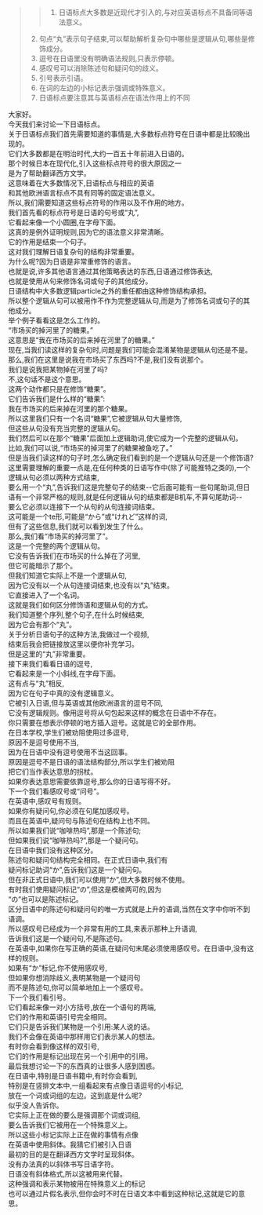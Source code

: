 > > 1. 日语标点大多数是近现代才引入的,与对应英语标点不具备同等语法意义。
> 2. 句点“丸”表示句子结束,可以帮助解析复杂句中哪些是逻辑从句,哪些是修饰成分。
> 3. 逗号在日语里没有明确语法规则,只表示停顿。
> 4. 感叹号可以消除陈述句和疑问句的歧义。
> 5. 引号表示引语。
> 6. 在词的左边的小标记表示强调或特殊意义。
> 7. 日语标点要注意其与英语标点在语法作用上的不同

大家好。<br />今天我们来讨论一下日语标点。<br />关于日语标点我们首先需要知道的事情是,大多数标点符号在日语中都是比较晚出现的。<br />它们大多数都是在明治时代,大约一百五十年前进入日语的。<br />那个时候日本在现代化,引入这些标点符号的很大原因之一<br />是为了帮助翻译西方文学。<br />这意味着在大多数情况下,日语标点与相应的英语<br />和其他欧洲语言标点不具有同等的固定语法意义。<br />所以,我们需要知道这些标点符号的作用以及不作用的地方。<br />我们首先看的标点符号是日语的句号或“丸”,<br />它看起来像一个小圆圈,在字母下面。<br />这真的是例外证明规则,因为它的语法意义非常清晰。<br />它的作用是结束一个句子。<br />这对我们理解日语复杂句的结构非常重要。<br />为什么呢?因为日语是非常重修饰的语言。<br />也就是说,许多其他语言通过其他策略表达的东西,日语通过修饰表达,<br />也就是使用从句来修饰名词或句子的其他成分。<br />日语结构中大多数逻辑particle之外的重任都由这种修饰结构承担。<br />所以整个逻辑从句可以被用作不作为完整逻辑从句,而是为了修饰名词或句子的其他成分。<br />举个例子看看这是怎么工作的。<br />“市场买的掉河里了的糖果。”<br />这意思是“我在市场买的后来掉在河里了的糖果。”<br />现在,当我们读这样的复杂句时,问题是我们可能会混淆某物是逻辑从句还是不是。<br />那么,我们在这里是说我在市场买了东西吗?不是,我们没有说那个。<br />我们是说我把某物掉在河里了吗?<br />不,这句话不是这个意思。<br />这两个动作都只是在修饰“糖果”。<br />它们告诉我们是什么样的“糖果”:<br />我在市场买的后来掉在河里的那个糖果。<br />所以这里我们只有一个名词“糖果”,它被逻辑从句大量修饰,<br />但这些从句没有充当完整的逻辑从句。<br />我们然后可以在那个“糖果”后面加上逻辑助词,使它成为一个完整的逻辑从句。<br />比如,我们可以说,“市场买的掉河里了的糖果被鱼吃了。”<br />但是当我们读这样的句子时,怎么确定我们看到的是一个逻辑从句还是一个修饰语?<br />这里需要理解的重要一点是,在任何种类的日语写作中(除了可能推特之类的),一个逻辑从句必须以两种方式结束,<br />要么用一个“丸”,告诉我们这是完整句子的结束--它后面可能有一些句尾助词,但日语有一个非常严格的规则,就是任何逻辑从句的结束都是B机车,不算句尾助词--<br />要么它必须以连接下一个从句的从句连接词结束。<br />这可能是一个te形,可能是“から”或“けれど”这样的词,<br />但有了这些信息,我们就可以看到发生了什么。<br />那么,我们看“市场买的掉河里了”。<br />这是一个完整的两个逻辑从句。<br />它没有告诉我们在市场买的什么掉在了河里,<br />但它可能暗示了那个。<br />但我们知道它实际上不是一个逻辑从句,<br />因为它没有以一个从句连接词结束,也没有以“丸”结束。<br />它直接进入了一个名词。<br />这就是我们如何区分修饰语和逻辑从句的方式。<br />我们知道整个序列,整个句子,在什么时候结束,<br />因为它会有那个“丸”。<br />关于分析日语句子的这种方法,我做过一个视频,<br />结束后我会把链接放这里以便你补充学习。<br />但是这里的“丸”非常重要。<br />接下来我们看看日语的逗号,<br />它看起来是一个小斜线,在字母下面。<br />这有点与“丸”相反,<br />因为它在句子中真的没有逻辑意义。<br />它被引入日语,但与英语或其他欧洲语言的逗号不同,<br />它没有逻辑规则。像用逗号将从句包起来这样的概念在日语中不存在。<br />你只需要在想表示停顿的地方插入逗号。这就是它的全部作用。<br />在日本学校,学生们被劝阻使用过多逗号,<br />原因不是逗号使用不当,<br />因为在日语中没有逗号使用不当这回事。<br />原因是逗号不是日语的语法结构部分,所以学生们被劝阻<br />把它们当作表达意思的拐杖。<br />如果你表达意思需要依靠逗号,那么你的日语写得不好。<br />下一个我们看感叹号或“问号”。<br />在英语中,感叹号有规则。<br />如果你有疑问句,你必须在句尾加感叹号。<br />而且在英语中,疑问句与陈述句在结构上也不同。<br />所以如果我们说“咖啡热吗”,那是一个陈述句;<br />但如果我们说“咖啡热吗?”,那是一个疑问句。<br />在日语中我们没有这种区分。<br />陈述句和疑问句结构完全相同。在正式日语中,我们有<br />疑问标记助词“か”,告诉我们这是一个疑问句。<br />但在非正式日语中,我们可以使用“か”,但大多数时候不使用。<br />有时我们使用疑问标记“の”,但这是模棱两可的,因为<br />“の”也可以是陈述标记。<br />区分日语中的陈述句和疑问句的唯一方式就是上升的语调,当然在文字中你听不到语调。<br />所以感叹号已经成为一个非常有用的工具,来表示那种上升语调,<br />告诉我们这是一个疑问句,不是陈述句。<br />在英语中,如果你在写正确的英语,在疑问句末尾必须使用感叹号。在日语中,没有这样的规则。<br />如果有“か”标记,你不使用感叹号,<br />但如果你想消除歧义,表明某物是一个疑问句<br />而不是陈述句,你可以简单地加上一个感叹号。<br />下一个我们看引号。<br />它们看起来像一对小方括号,放在一个语句的两端,<br />它们的作用和英语引号完全相同。<br />它们只是告诉我们某物是一个引用:某人说的话。<br />我们不会像在英语中那样用它们表示某人的想法。<br />有时你会看到像这样的双引号,<br />它们的作用是标记出现在另一个引用中的引用。<br />最后我想讨论一下的东西真的让很多人感到困惑。<br />在日语中,特别是日语书籍中,有时你会看到,<br />特别是在竖排文本中,一组看起来有点像日语逗号的小标记,<br />放在一个词或词组的左边。这到底是什么呢?<br />似乎没人告诉你。<br />它实际上正在做的要么是强调那个词或词组,<br />要么告诉我们它被用在一个特殊意义上。<br />所以这些小标记实际上正在做的事情有点像<br />在英语中使用斜体。我猜它们被引入日语<br />最初的目的是在翻译西方文学时呈现斜体。<br />没有办法真的以斜体书写日语字符。<br />日语没有斜体格式,所以这被用来代替。<br />这种强调和表示某物被用在特殊意义上的标记<br />也可以通过片假名表示,但你会时不时在日语文本中看到这种标记,这就是它的意思。
